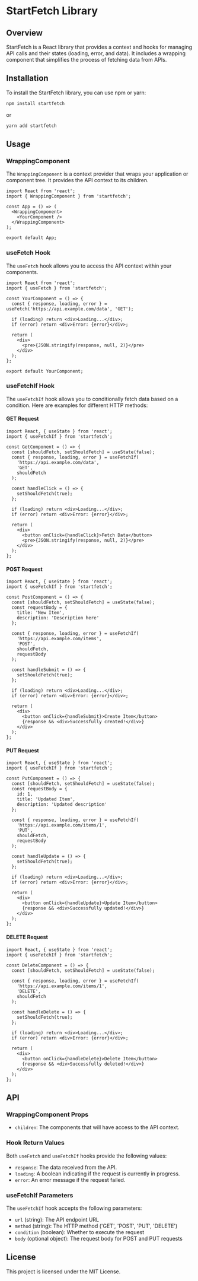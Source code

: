 # StartFetch Library

## Overview

StartFetch is a React library that provides a context and hooks for managing API calls and their states (loading, error, and data). It includes a wrapping component that simplifies the process of fetching data from APIs.

## Installation

To install the StartFetch library, you can use npm or yarn:

```bash
npm install startfetch
```

or

```bash
yarn add startfetch
```

## Usage

### WrappingComponent

The `WrappingComponent` is a context provider that wraps your application or component tree. It provides the API context to its children.

```tsx
import React from 'react';
import { WrappingComponent } from 'startfetch';

const App = () => (
  <WrappingComponent>
    <YourComponent />
  </WrappingComponent>
);

export default App;
```

### useFetch Hook

The `useFetch` hook allows you to access the API context within your components.

```tsx
import React from 'react';
import { useFetch } from 'startfetch';

const YourComponent = () => {
  const { response, loading, error } = useFetch('https://api.example.com/data', 'GET');

  if (loading) return <div>Loading...</div>;
  if (error) return <div>Error: {error}</div>;

  return (
    <div>
      <pre>{JSON.stringify(response, null, 2)}</pre>
    </div>
  );
};

export default YourComponent;
```

### useFetchIf Hook

The `useFetchIf` hook allows you to conditionally fetch data based on a condition. Here are examples for different HTTP methods:

#### GET Request

```tsx
import React, { useState } from 'react';
import { useFetchIf } from 'startfetch';

const GetComponent = () => {
  const [shouldFetch, setShouldFetch] = useState(false);
  const { response, loading, error } = useFetchIf(
    'https://api.example.com/data',
    'GET',
    shouldFetch
  );

  const handleClick = () => {
    setShouldFetch(true);
  };

  if (loading) return <div>Loading...</div>;
  if (error) return <div>Error: {error}</div>;

  return (
    <div>
      <button onClick={handleClick}>Fetch Data</button>
      <pre>{JSON.stringify(response, null, 2)}</pre>
    </div>
  );
};
```

#### POST Request

```tsx
import React, { useState } from 'react';
import { useFetchIf } from 'startfetch';

const PostComponent = () => {
  const [shouldFetch, setShouldFetch] = useState(false);
  const requestBody = {
    title: 'New Item',
    description: 'Description here'
  };

  const { response, loading, error } = useFetchIf(
    'https://api.example.com/items',
    'POST',
    shouldFetch,
    requestBody
  );

  const handleSubmit = () => {
    setShouldFetch(true);
  };

  if (loading) return <div>Loading...</div>;
  if (error) return <div>Error: {error}</div>;

  return (
    <div>
      <button onClick={handleSubmit}>Create Item</button>
      {response && <div>Successfully created!</div>}
    </div>
  );
};
```

#### PUT Request

```tsx
import React, { useState } from 'react';
import { useFetchIf } from 'startfetch';

const PutComponent = () => {
  const [shouldFetch, setShouldFetch] = useState(false);
  const requestBody = {
    id: 1,
    title: 'Updated Item',
    description: 'Updated description'
  };

  const { response, loading, error } = useFetchIf(
    'https://api.example.com/items/1',
    'PUT',
    shouldFetch,
    requestBody
  );

  const handleUpdate = () => {
    setShouldFetch(true);
  };

  if (loading) return <div>Loading...</div>;
  if (error) return <div>Error: {error}</div>;

  return (
    <div>
      <button onClick={handleUpdate}>Update Item</button>
      {response && <div>Successfully updated!</div>}
    </div>
  );
};
```

#### DELETE Request

```tsx
import React, { useState } from 'react';
import { useFetchIf } from 'startfetch';

const DeleteComponent = () => {
  const [shouldFetch, setShouldFetch] = useState(false);
  
  const { response, loading, error } = useFetchIf(
    'https://api.example.com/items/1',
    'DELETE',
    shouldFetch
  );

  const handleDelete = () => {
    setShouldFetch(true);
  };

  if (loading) return <div>Loading...</div>;
  if (error) return <div>Error: {error}</div>;

  return (
    <div>
      <button onClick={handleDelete}>Delete Item</button>
      {response && <div>Successfully deleted!</div>}
    </div>
  );
};
```

## API

### WrappingComponent Props

- `children`: The components that will have access to the API context.

### Hook Return Values

Both `useFetch` and `useFetchIf` hooks provide the following values:

- `response`: The data received from the API.
- `loading`: A boolean indicating if the request is currently in progress.
- `error`: An error message if the request failed.

### useFetchIf Parameters

The `useFetchIf` hook accepts the following parameters:

- `url` (string): The API endpoint URL
- `method` (string): The HTTP method ('GET', 'POST', 'PUT', 'DELETE')
- `condition` (boolean): Whether to execute the request
- `body` (optional object): The request body for POST and PUT requests

## License

This project is licensed under the MIT License.
